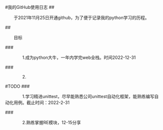 #我的GitHub使用日志
##</p>&emsp;&emsp;于2021年11月25日开通github，为了便于记录我的python学习的历程。</p>
##</p>&emsp;&emsp;目标</p>
###</p>&emsp;&emsp;&emsp;&emsp;1.成为python大牛，一年内学完web全栈。时间2022-12-31</p>
###</p>&emsp;&emsp;&emsp;&emsp;2.</p>
#TODO
###</p>&emsp;&emsp;&emsp;&emsp;1.学习精进unittest，尽早能熟悉公司unittest自动化框架，能熟练编写自动化用例。截止时间：2022-2-31</p>
###</p>&emsp;&emsp;&emsp;&emsp;2.熟练掌握RE模块，12-15分享</p>
